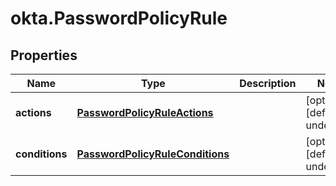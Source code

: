 # okta.PasswordPolicyRule

## Properties

Name | Type | Description | Notes
------------ | ------------- | ------------- | -------------
**actions** | [**PasswordPolicyRuleActions**](PasswordPolicyRuleActions.md) |  | [optional] [default to undefined]
**conditions** | [**PasswordPolicyRuleConditions**](PasswordPolicyRuleConditions.md) |  | [optional] [default to undefined]

